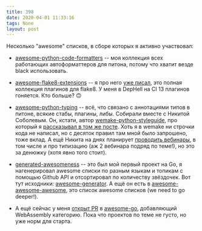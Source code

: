 ```yaml
---
title: 398
date: 2020-04-01 11:33:16
tags: None
layout: post
---
```


Несколько "awesome" списков, в сборе которых я активно участвовал:

+ [awesome-python-code-formatters](https://github.com/life4/awesome-python-code-formatters) -- моя коллекция всех работающих автоформаттеров для питона, потому что хватит везде black использовать.

+ [awesome-flake8-extensions](https://github.com/DmytroLitvinov/awesome-flake8-extensions) -- я про него [уже писал](https://t.me/itgram_channel/304), это полная коллекция плагинов для flake8. У меня в DepHell на CI 13 плагинов гоняется. Кто больше? 🙃

+ [awesome-python-typing](https://github.com/typeddjango/awesome-python-typing) -- всё, что связано с аннотациями типов в питоне, всякие стабы, плагины, либы. Собирали вместе с Никитой Соболевым. Он, кстати, автор [wemake-python-styleguide](https://github.com/wemake-services/wemake-python-styleguide), про который я [рассказывал в том же посте](https://t.me/itgram_channel/304). Хоть я в wemake ни строчки кода не написал, но с десяток правил там мной было запрошено, тоже вклад. А ещё Никита на днях планирует [проводить вебинары](https://drylabs.io/py-quarantine), в том числе и про типизацию (аж 2 вебинара подряд по теме!), но это за денюжку (хотя явно того стоит).

+ [generated-awesomeness](https://github.com/orsinium-labs/generated-awesomeness) -- это был мой первый проект на Go, я нагенерировал awesome списки по разным языкам и топикам с помощью Github API и отсортировал по количеству звёздочек. Вот тут исходники: [awesome-generator](https://github.com/orsinium-labs/awesome-generator). А ещё он есть в [awesome-awesome-awesome](https://github.com/jonatasbaldin/awesome-awesome-awesome), это список awesome списков (we need to go deeper!).

+ А ещё сейчас у меня [открыт PR](https://github.com/avelino/awesome-go/pull/3030) в [awesome-go](https://github.com/avelino/awesome-go), добавляющий WebAssembly категорию. Пока что проектов по теме не густо, но уже норм для старта.
